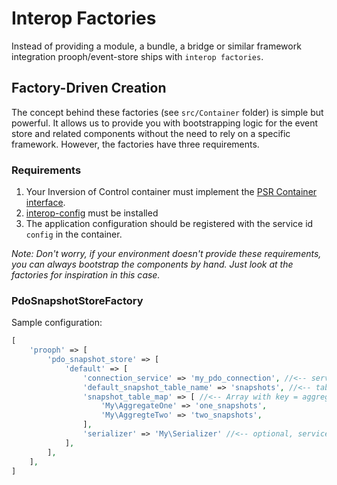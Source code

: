 # Interop Factories

Instead of providing a module, a bundle, a bridge or similar framework integration prooph/event-store ships with `interop factories`.

## Factory-Driven Creation

The concept behind these factories (see `src/Container` folder) is simple but powerful. It allows us to provide you with bootstrapping logic for the event store and related components
without the need to rely on a specific framework. However, the factories have three requirements.

### Requirements

1. Your Inversion of Control container must implement the [PSR Container interface](https://github.com/php-fig/container).
2. [interop-config](https://github.com/sandrokeil/interop-config) must be installed
3. The application configuration should be registered with the service id `config` in the container.

*Note: Don't worry, if your environment doesn't provide these requirements, you can
always bootstrap the components by hand. Just look at the factories for inspiration in this case.*

### PdoSnapshotStoreFactory

Sample configuration:

```php
[
    'prooph' => [
        'pdo_snapshot_store' => [
            'default' => [
                'connection_service' => 'my_pdo_connection', //<-- service name of your pdo connection
                'default_snapshot_table_name' => 'snapshots', //<-- table name of your snapshots, defaults to `snapshots`
                'snapshot_table_map' => [ //<-- Array with key = aggregate type, value = snapshot table name, defaults to empty array
                    'My\AggregateOne' => 'one_snapshots',
                    'My\AggregteTwo' => 'two_snapshots',
                ],
                'serializer' => 'My\Serializer' //<-- optional, service name of a custom serializer
            ],
        ],
    ],
]
```
